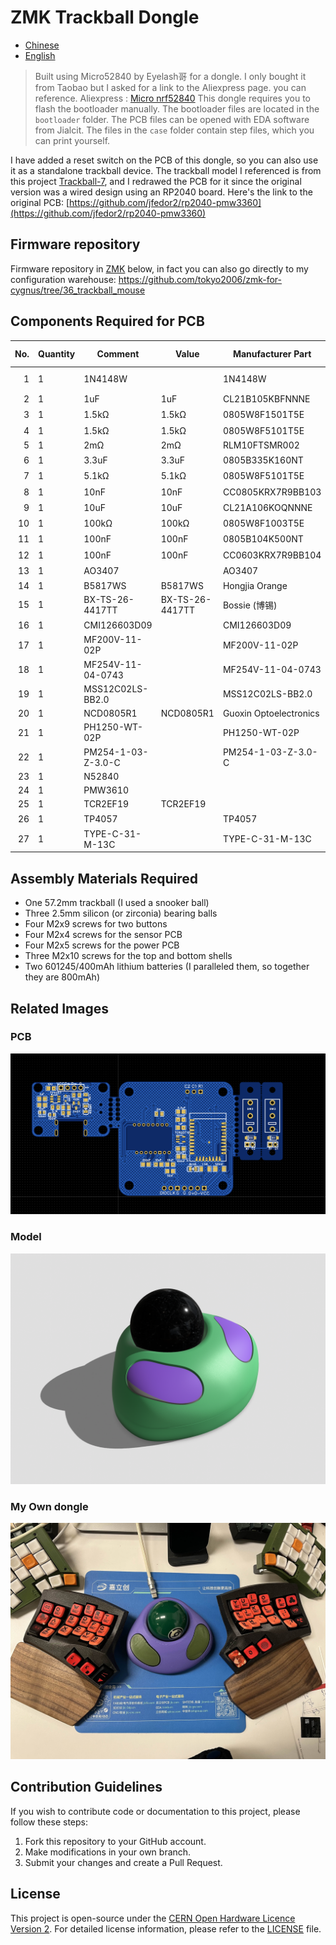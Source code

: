 # ZMK Trackball Dongle

- [Chinese](README.md)
- [English](README_EN.md)

> Built using Micro52840 by Eyelash哥 for a dongle.
> I only bought it from Taobao but I asked for a link to the Aliexpress page. you can reference.
> Aliexpress : [Micro nrf52840](https://vi.aliexpress.com/item/1005007859027151.html?gatewayAdapt=glo2vnm)
This dongle requires you to flash the bootloader manually. The bootloader files are located in the `bootloader` folder. The PCB files can be opened with EDA software from Jialcit. The files in the `case` folder contain step files, which you can print yourself.

I have added a reset switch on the PCB of this dongle, so you can also use it as a standalone trackball device. The trackball model I referenced is from this project [Trackball-7](https://www.printables.com/model/83631-trackball-7), and I redrawed the PCB for it since the original version was a wired design using an RP2040 board. Here's the link to the original PCB: [https://github.com/jfedor2/rp2040-pmw3360](https://github.com/jfedor2/rp2040-pmw3360)

## Firmware repository

Firmware repository in [ZMK](./zmk/) below, in fact you can also go directly to my configuration warehouse: https://github.com/tokyo2006/zmk-for-cygnus/tree/36_trackball_mouse

## Components Required for PCB

| No.  | Quantity | Comment      | Value       | Manufacturer Part           | Manufacturer         | Supplier Part        | Supplier   |
|------:|----------|--------------|-------------|-----------------------------|---------------------|---------------------|------------|
| 1    | 1        | 1N4148W      |             | 1N4148W                     | CJ (Jiangsu Changchuan/Changjing) | C2099               | LCSC       |
| 2    | 1        | 1uF          | 1uF         | CL21B105KBFNNNE             | Samsung (三星)      | C28323              | LCSC       |
| 3    | 1        | 1.5kΩ        | 1.5kΩ       | 0805W8F1501T5E              | UNI-ROYAL (厚声)   | C4310               | LCSC       |
| 4    | 1        | 1.5kΩ        | 1.5kΩ       | 0805W8F5101T5E              | UNI-ROYAL (厚声)   |                     | LCSC       |
| 5    | 1        | 2mΩ          | 2mΩ         | RLM10FTSMR002               | Daye Technology     | C163090             | LCSC       |
| 6    | 1        | 3.3uF        | 3.3uF       | 0805B335K160NT              | FH (风华)           | C38332              | LCSC       |
| 7    | 1        | 5.1kΩ        | 5.1kΩ       | 0805W8F5101T5E              | UNI-ROYAL (厚声)   | C27834              | LCSC       |
| 8    | 1        | 10nF         | 10nF        | CC0805KRX7R9BB103          | YAGEO (国巨)        | C83170              | LCSC       |
| 9    | 1        | 10uF         | 10uF        | CL21A106KOQNNNE             | Samsung (三星)      | C1713               | LCSC       |
| 10   | 1        | 100kΩ        | 100kΩ       | 0805W8F1003T5E              | UNI-ROYAL (厚声)   | C149504             | LCSC       |
| 11   | 1        | 100nF        | 100nF       | 0805B104K500NT              | FH (风华)           | C38141              | LCSC       |
| 12   | 1        | 100nF        | 100nF       | CC0603KRX7R9BB104          | YAGEO (国巨)        | C14663              | LCSC       |
| 13   | 1        | AO3407       |             | AO3407                      | Hottech (合科泰)    | C181093             | LCSC       |
| 14   | 1        | B5817WS      | B5817WS     | Hongjia Orange              | C7420329            | LCSC                 |
| 15   | 1        | BX-TS-26-4417TT | BX-TS-26-4417TT | Bossie (博锡)              | C18078110           | LCSC       |
| 16   | 1        | CMI126603D09 |             | CMI126603D09                | Kailh (凯华)         | C400257              | LCSC       |
| 17   | 1        | MF200V-11-02P |             | MF200V-11-02P               | XFCN (兴飞)          | C501331              | LCSC       |
| 18   | 1        | MF254V-11-04-0743 |             | MF254V-11-04-0743         | XFCN (兴飞)          | C2889986           | LCSC       |
| 19   | 1        | MSS12C02LS-BB2.0 |             | MSS12C02LS-BB2.0            | SHOU HAN (首韩)      | C3008585           | LCSC       |
| 20   | 1        | NCD0805R1    | NCD0805R1   | Guoxin Optoelectronics     | C84256              | LCSC                 |
| 21   | 1        | PH1250-WT-02P |             | PH1250-WT-02P               | HOYU (皓宇电子)     | C2939411            | LCSC       |
| 22   | 1        | PM254-1-03-Z-3.0-C |             | PM254-1-03-Z-3.0-C         | HCTL (华灿天禄)      | C5159935           | LCSC       |
| 23   | 1        | N52840       |             |                             |                     |                     |            |
| 24   | 1        | PMW3610      |             |                             |                     |                     |            |
| 25   | 1        | TCR2EF19     | TCR2EF19    |                             |                     |                     |            |
| 26   | 1        | TP4057       |             | TP4057                      | UMW (友台半导体)     | C725791              | LCSC       |
| 27   | 1        | TYPE-C-31-M-13C |             | TYPE-C-31-M-13C            | South Korean Hwangyou | C2848620           | LCSC       |

## Assembly Materials Required

- One 57.2mm trackball (I used a snooker ball)
- Three 2.5mm silicon (or zirconia) bearing balls
- Four M2x9 screws for two buttons
- Four M2x4 screws for the sensor PCB
- Four M2x5 screws for the power PCB
- Three M2x10 screws for the top and bottom shells
- Two 601245/400mAh lithium batteries (I paralleled them, so together they are 800mAh)

## Related Images

### PCB

![pcb](./image/pcb.png)

### Model

![model](./image/model.png)

### My Own dongle

![trackball_dongle](./image/real.jpg)

## Contribution Guidelines

If you wish to contribute code or documentation to this project, please follow these steps:

1. Fork this repository to your GitHub account.
2. Make modifications in your own branch.
3. Submit your changes and create a Pull Request.

## License

This project is open-source under the [CERN Open Hardware Licence Version 2](https://opensource.org/license/cern-ohl-p). For detailed license information, please refer to the [LICENSE](./LICENSE) file.
